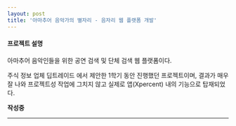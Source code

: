 ```yaml
---
layout: post
title: '아마추어 음악가의 별자리 - 음자리 웹 플랫폼 개발'
---
```


#### 프로젝트 설명

아마추어 음악인들을 위한 공연 검색 및 단체 검색 웹 플랫폼이다.

주식 정보 업체 딥트레이드 에서 제안한 1학기 동안 진행했던 프로젝트이며, 결과가 매우 잘 나와 프로젝트성 작업에 그치지 않고 실제로 앱(Xpercent) 내의 기능으로 탑재되었다.

**작성중**

<!-- Github : [https://github.com/ongdyub/Multi-Document-Summarization](https://github.com/ongdyub/Multi-Document-Summarization){:target="_blank"}

<a href="https://drive.google.com/file/d/1QF71094PzUU7Kom9QiA3HjwsYBmBehVG/view?usp=sharing" target="_blank"> 최종 보고서 전문 </a> -->

------------------------------------------------------------